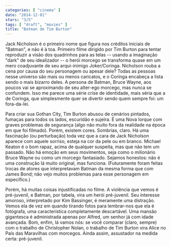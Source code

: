 ```yaml
---
categories: [ "cinema" ]
date: "2014-12-01"
stars: "3/5"
tags: [ "draft", "movies" ]
title: "Batman de Tim Burton"
---
```

Jack Nicholson é o primeiro nome que figura nos créditos iniciais de
"Batman", e não é à toa. Primeiro filme dirigido por Tim Burton para
tentar reproduzir a visão dos quadrinhos para as telas -- usando a
imaginação "dark" de seu idealizador -- o herói morcego se transforma
quase em um mero coadjuvante de seu arqui-inimigo Joker/Coringa. Nicholson
rouba a cena por causa do seu personagem ou apesar dele? Todas as pessoas
nesse universo são mais ou menos caricatos, e o Coringa encabeça a lista
sendo o mais bizarro deles. A persona de Batman, Bruce Wayne, aos poucos
vai se aproximando de seu alter-ego morcego, mas nunca se confundem. Isso
me parece uma série crise de identidade, mais séria que a de Coringa,
que simplesmente quer se divertir sendo quem sempre foi: um fora-da-lei.

Para criar sua Gothan City, Tim Burton abusou de cenários pintados,
fumaças para todos os lados, escuridão e sujeira. É uma Nova Iorque
com graves problemas de segurança (algo não muito fora da realidade na
época em que foi filmado). Porém, existem cores. Sombrias, claro. Há
uma fascinação (ou perturbação) toda vez que a cara de Jack Nicholson
aparece com aquele sorriso, esteja na cor da pele ou em branco. Michael
Keaton é o bom rapaz, acima de qualquer suspeita, mas que não tem um
passado. Não há emoção em seus movimentos, seja como o milionário
Bruce Wayne ou como um morcego fantasiado. Sejamos honestos: não é uma
construção lá muito original, mas funciona. (Futuramente foram feitas
trocas de atores que interpretavam Batman da mesma forma que com James
Bond; não vejo muitos problemas para esse personagem em específico.)

Porém, há muitas coisas injustificadas no filme. A violência que vemos
é pré-juvenil, e Batman, por tabela, vira um herói pré-juvenil. Seu
interesse amoroso, interpretado por Kim Bassinger, é meramente uma
distração. Vemos ela de vez em quando tirando fotos para lembrar-nos que
ela é fotógrafa, uma característica completamente descartável. Uma
mansão gigantesca é administrada apenas por Alfred, um senhor já com
idade avançada. Bom, enfim, lá vamos nós: se você comparar (claro,
sempre) com o trabalho de Christopher Nolan, o trabalho de Tim Burton
vira Alice no País das Maravilhas com morcegos. Ainda assim, assustador
na medida certa: pré-juvenil.
